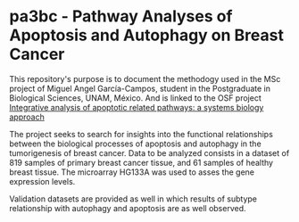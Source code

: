 # pa3bc - Pathway Analyses of Apoptosis and Autophagy on Breast Cancer

This repository's purpose is to document the methodogy used in the MSc project of Miguel Angel García-Campos, student in the Postgraduate in Biological Sciences, UNAM, México. And is linked to the OSF project [Integrative analysis of apoptotic related pathways: a systems biology approach][1]

The project seeks to search for insights into the functional relationships between the biological processes of apoptosis and autophagy in the tumorigenesis of breast cancer. Data to be analyzed consists in a dataset of 819 samples of primary breast cancer tissue, and 61 samples of healthy breast tissue. The microarray HG133A was used to asses the gene expression levels.

Validation datasets are provided as well in which results of subtype relationship with autophagy and apoptosis are as well observed.

[1]:https://osf.io/mja5b
